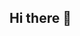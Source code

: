 ## Hi there 👋

<!--
**vladjoh/vladjoh** is a ✨ _special_ ✨ repository because its `README.md` (this file) appears on your GitHub profile.

![Profile views](https://komarev.com/ghpvc/?username=vladjoh&label=Profile%20views&color=0e75b6&style=flat)

Here are some ideas to get you started:

- 🔭 I’m currently working on ...
- 🌱 I’m currently learning ...
- 👯 I’m looking to collaborate on ...
- 🤔 I’m looking for help with ...
- 💬 Ask me about ...
- 📫 How to reach me: ...
- 😄 Pronouns: ...
- ⚡ Fun fact: ...
-->
